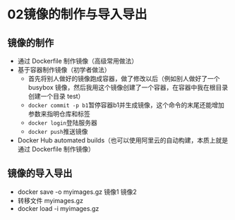 # 02镜像的制作与导入导出
## 镜像的制作

- 通过 Dockerfile 制作镜像（高级常用做法）
- 基于容器制作镜像（初学者做法）
    - 首先将别人做好的镜像跑成容器，做了修改以后（例如别人做好了一个 busybox 镜像，然后我用这个镜像创建了一个容器，在容器中我在根目录创建一个目录 test）
    - `docker commit -p b1`暂停容器b1并生成镜像，这个命令的末尾还能增加参数来指明仓库和标签
    - `docker login`登陆服务器
    - `docker push`推送镜像
- Docker Hub automated builds（也可以使用阿里云的自动构建，本质上就是通过 Dockerfile 制作镜像）

## 镜像的导入导出

- docker save -o myimages.gz 镜像1 镜像2
- 转移文件 myimages.gz
- docker load -i myimages.gz
